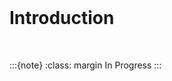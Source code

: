 <br>

# Introduction

<br>

:::{note}
:class: margin
In Progress
:::

<br>
<br>

<br>
<br>

<br>
<br>

<br>
<br>
